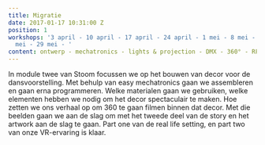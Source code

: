 ```yaml
---
title: Migratie
date: 2017-01-17 10:31:00 Z
position: 1
workshops: '3 april - 10 april - 17 april - 24 april - 1 mei - 8 mei - 15 mei - 22
  mei - 29 mei - '
content: ontwerp - mechatronics - lights & projection - DMX - 360° - RFID
---
```


In module twee van Stoom focussen we op het bouwen van decor voor de dansvoorstelling. Met behulp van easy mechatronics gaan we assembleren en gaan erna programmeren. Welke materialen gaan we gebruiken, welke elementen hebben we nodig om het decor spectaculair te maken. Hoe zetten we ons verhaal op om 360 te gaan filmen binnen dat decor. Met die beelden gaan we aan de slag om met het tweede deel van de story en het artwork aan de slag te gaan. Part one van de real life setting, en part two van onze VR-ervaring is klaar. 
